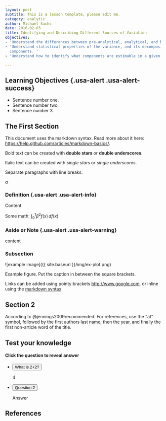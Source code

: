 ```yaml
---
layout: post
subtitle: This is a lesson template, please edit me.
category: analytic
author: Michael Sachs
date: 2016-02-03
title: Identifying and Describing Different Sources of Variation
objectives:
- 'Understand the differences between pre-analytical, analytical, and biological variation. '
- 'Understand statistical properties of the variance, and its decomposition into variance
  components. '
- 'Understand how to identify what components are estimable in a given study. '

---
```


## Learning Objectives {.usa-alert .usa-alert-success}
- Sentence number one.
- Sentence number two.
- Sentence number 3.


## The First Section

This document uses the markdown syntax. Read more about it here: <https://help.github.com/articles/markdown-basics/>.

Bold text can be created with **double stars** or __double underscores__.

Italic text can be created with *single stars* or _single underscores_.

Separate paragraphs with line breaks.

$\alpha$

### Definition {.usa-alert .usa-alert-info}
Content

Some math:  $\int_0^1 \beta^2 f(x) \, df(x)$



### Aside or Note {.usa-alert .usa-alert-warning}
 content


### Subsection

![example image]({{ site.baseurl }}/img/ex-plot.png)

Example figure. Put the caption in between the square brackets.

Links can be added using pointy brackets <http://www.google.com>, or inline using the [markdown syntax](https://help.github.com/articles/markdown-basics/)

## Section 2

According to @jennings2009recommended. For references, use the "at" symbol, followed by the first authors last name, then the year, and finally the first non-article word of the title.


## Test your knowledge

#### Click the question to reveal answer

<div class="usa-accordion-bordered">
<ul class="usa-unstyled-list">
<li>
<button class="usa-button-unstyled" aria-expanded="false" aria-controls="collapsible-0">
What is 2+2?
</button>
<div id="collapsible-0" aria-hidden="true" class="usa-accordion-content">
<p>
4
</p>
</div>
</li>
<li>
<button class="usa-button-unstyled" aria-expanded="false" aria-controls="collapsible-1">
Question 2
</button>
<div id="collapsible-1" aria-hidden="true" class="usa-accordion-content">
<p>
Answer
</p>
</div>
</li>
</ul>
</div>


## References